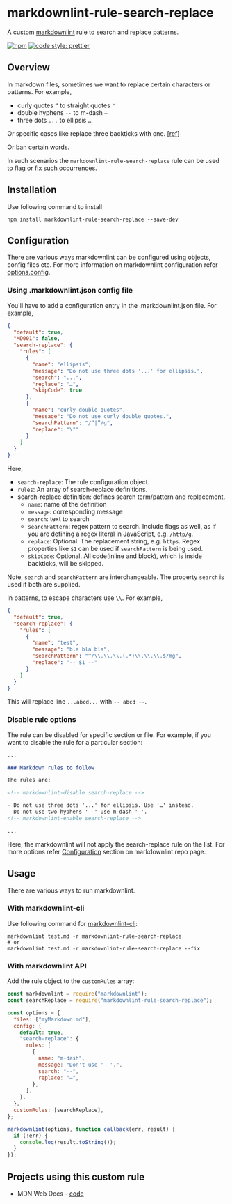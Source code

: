 # markdownlint-rule-search-replace

A custom [markdownlint](https://github.com/DavidAnson/markdownlint) rule to search and replace patterns.

[![npm](https://img.shields.io/npm/v/markdownlint-rule-search-replace)](https://www.npmjs.com/package/markdownlint-rule-search-replace)
[![code style: prettier](https://img.shields.io/badge/code_style-prettier-ff69b4.svg?style=flat-square)](https://github.com/prettier/prettier)

## Overview

In markdown files, sometimes we want to replace certain characters or patterns.
For example,

- curly quotes `“` to straight quotes `"`
- double hyphens `--` to m-dash `—`
- three dots `...` to ellipsis `…`

Or specific cases like replace three backticks with one. [[ref](https://github.com/DavidAnson/markdownlint/issues/411)]

Or ban certain words.

In such scenarios the `markdownlint-rule-search-replace` rule can be used to flag or fix such occurrences.

## Installation

Use following command to install

```shell
npm install markdownlint-rule-search-replace --save-dev
```

## Configuration

There are various ways markdownlint can be configured using objects, config files etc. For more information on markdownlint configuration refer [options.config](https://github.com/DavidAnson/markdownlint#optionsconfig).

### Using .markdownlint.json config file

You'll have to add a configuration entry in the .markdownlint.json file.
For example,

```json
{
  "default": true,
  "MD001": false,
  "search-replace": {
    "rules": [
      {
        "name": "ellipsis",
        "message": "Do not use three dots '...' for ellipsis.",
        "search": "...",
        "replace": "…",
        "skipCode": true
      },
      {
        "name": "curly-double-quotes",
        "message": "Do not use curly double quotes.",
        "searchPattern": "/“|”/g",
        "replace": "\""
      }
    ]
  }
}
```

Here,

- `search-replace`: The rule configuration object.
- `rules`: An array of search-replace definitions.
- search-replace definition: defines search term/pattern and replacement.
  - `name`: name of the definition
  - `message`: corresponding message
  - `search`: text to search
  - `searchPattern`: regex pattern to search. Include flags as well, as if you are defining a regex literal in JavaScript, e.g. `/http/g`.
  - `replace`: Optional. The replacement string, e.g. `https`. Regex properties like `$1` can be used if `searchPattern` is being used.
  - `skipCode`: Optional. All code(inline and block), which is inside backticks, will be skipped.

Note, `search` and `searchPattern` are interchangeable. The property `search` is used if both are supplied.

In patterns, to escape characters use `\\`. For example,

```json
{
  "default": true,
  "search-replace": {
    "rules": [
      {
        "name": "test",
        "message": "bla bla bla",
        "searchPattern": "^/\\.\\.\\.(.*)\\.\\.\\.$/mg",
        "replace": "-- $1 --"
      }
    ]
  }
}
```

This will replace line `...abcd...` with `-- abcd --`.

### Disable rule options

The rule can be disabled for specific section or file. For example, if you want to disable the rule for a particular section:

```md
...

### Markdown rules to follow

The rules are:

<!-- markdownlint-disable search-replace -->

- Do not use three dots '...' for ellipsis. Use '…' instead.
- Do not use two hyphens '--' use m-dash '—'.
<!-- markdownlint-enable search-replace -->

...
```

Here, the markdownlint will not apply the search-replace rule on the list.
For more options refer [Configuration](https://github.com/DavidAnson/markdownlint#configuration) section on markdownlint repo page.

## Usage

There are various ways to run markdownlint.

### With markdownlint-cli

Use following command for [markdownlint-cli](https://github.com/igorshubovych/markdownlint-cli):

```shell
markdownlint test.md -r markdownlint-rule-search-replace
# or
markdownlint test.md -r markdownlint-rule-search-replace --fix
```

### With markdownlint API

Add the rule object to the `customRules` array:

```js
const markdownlint = require("markdownlint");
const searchReplace = require("markdownlint-rule-search-replace");

const options = {
  files: ["myMarkdown.md"],
  config: {
    default: true,
    "search-replace": {
      rules: [
        {
          name: "m-dash",
          message: "Don't use '--'.",
          search: "--",
          replace: "—",
        },
      ],
    },
  },
  customRules: [searchReplace],
};

markdownlint(options, function callback(err, result) {
  if (!err) {
    console.log(result.toString());
  }
});
```
## Projects using this custom rule

- MDN Web Docs - [code](https://github.com/mdn/content/blob/main/.markdownlint-cli2.jsonc#L125)
